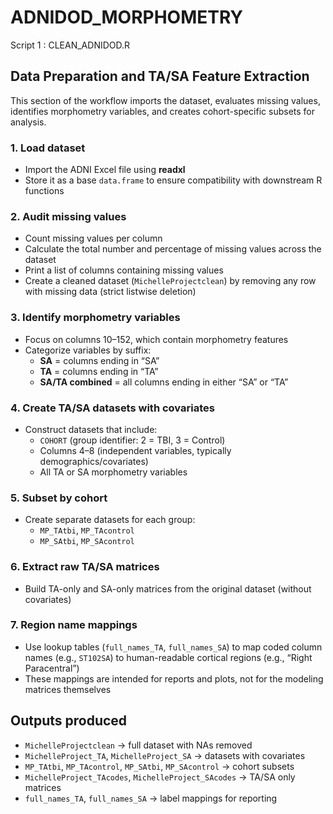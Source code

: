 # ADNIDOD_MORPHOMETRY

Script 1 : CLEAN_ADNIDOD.R

## Data Preparation and TA/SA Feature Extraction

This section of the workflow imports the dataset, evaluates missing values, identifies morphometry variables, and creates cohort-specific subsets for analysis.

### 1. Load dataset
- Import the ADNI Excel file using **readxl**  
- Store it as a base `data.frame` to ensure compatibility with downstream R functions  

### 2. Audit missing values
- Count missing values per column  
- Calculate the total number and percentage of missing values across the dataset  
- Print a list of columns containing missing values  
- Create a cleaned dataset (`MichelleProjectclean`) by removing any row with missing data (strict listwise deletion)  

### 3. Identify morphometry variables
- Focus on columns 10–152, which contain morphometry features  
- Categorize variables by suffix:  
  - **SA** = columns ending in “SA”  
  - **TA** = columns ending in “TA”  
  - **SA/TA combined** = all columns ending in either “SA” or “TA”  

### 4. Create TA/SA datasets with covariates
- Construct datasets that include:  
  - `COHORT` (group identifier: 2 = TBI, 3 = Control)  
  - Columns 4–8 (independent variables, typically demographics/covariates)  
  - All TA or SA morphometry variables  

### 5. Subset by cohort
- Create separate datasets for each group:  
  - `MP_TAtbi`, `MP_TAcontrol`  
  - `MP_SAtbi`, `MP_SAcontrol`  

### 6. Extract raw TA/SA matrices
- Build TA-only and SA-only matrices from the original dataset (without covariates)  

### 7. Region name mappings
- Use lookup tables (`full_names_TA`, `full_names_SA`) to map coded column names (e.g., `ST102SA`) to human-readable cortical regions (e.g., “Right Paracentral”)  
- These mappings are intended for reports and plots, not for the modeling matrices themselves  

## Outputs produced
- `MichelleProjectclean` → full dataset with NAs removed  
- `MichelleProject_TA`, `MichelleProject_SA` → datasets with covariates  
- `MP_TAtbi`, `MP_TAcontrol`, `MP_SAtbi`, `MP_SAcontrol` → cohort subsets  
- `MichelleProject_TAcodes`, `MichelleProject_SAcodes` → TA/SA only matrices  
- `full_names_TA`, `full_names_SA` → label mappings for reporting  
